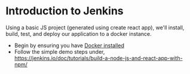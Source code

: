 # Introduction to Jenkins

Using a basic JS project (generated using create react app), we'll install, build, test, and deploy our application to a docker instance.

* Begin by ensuring you have [Docker installed](https://docs.docker.com/docker-for-mac/install/)
* Follow the simple demo steps under, https://jenkins.io/doc/tutorials/build-a-node-js-and-react-app-with-npm/

